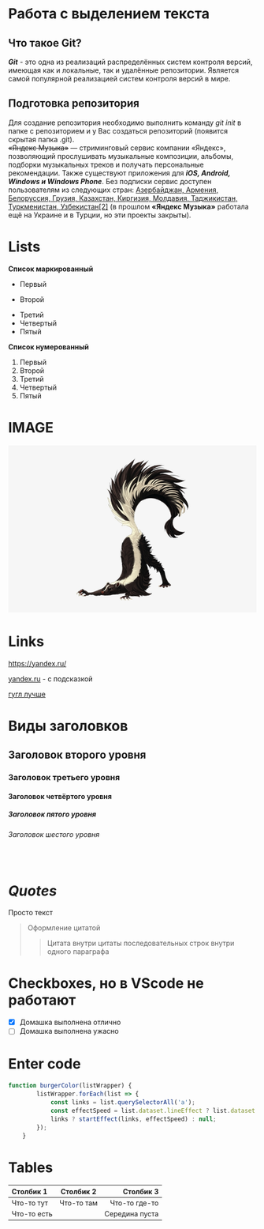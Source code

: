 # Работа с выделением текста

## Что такое Git?

***Git*** - это одна из реализаций распределённых систем контроля версий, имеющая как и локальные, так и удалённые репозитории. Является самой популярной реализацией систем контроля версий в мире.

Подготовка репозитория
-
Для создание репозитория необходимо выполнить команду _git init_ в папке с репозиторием и у Вас создаться репозиторий (появится скрытая папка .git).</br>
~~«Яндекс Музыка»~~ — стриминговый сервис компании «Яндекс», позволяющий прослушивать музыкальные композиции, альбомы, подборки музыкальных треков и получать персональные рекомендации. Также существуют приложения для ___iOS, Android, Windows и Windows Phone___. Без подписки сервис доступен пользователям из следующих стран: <u>Азербайджан, Армения, Белоруссия, Грузия, Казахстан, Киргизия, Молдавия, Таджикистан, Туркменистан, Узбекистан[2]</u> (в прошлом **«Яндекс Музыка»** работала ещё на Украине и в Турции, но эти проекты закрыты).

Lists
=
**Список маркированный**
+ Первый
- Второй
* Третий
* Четвертый
* Пятый

**Список нумерованный**
1. Первый
2. Второй
33. Третий
4. Четвертый
5. Пятый

# IMAGE

![It's a skunk and it's amasing](/51-511364_item-skunk-skunk-png.jpg "skunk")

Links
=
<https://yandex.ru/>

[yandex.ru](https://yandex.ru/ "Всплывающая подсказка") - c подсказкой

[гугл лучше](https://www.google.com/ "Тоже с подсазкой")

Виды заголовков
=
Заголовок второго уровня
-
### Заголовок третьего уровня

#### Заголовок четвёртого уровня
##### Заголовок пятого уровня 
###### Заголовок шестого уровня
</br>

***Quotes***
===
Просто текст
> Оформление цитатой
>> Цитата внутри цитаты
последовательных строк
внутри одного параграфа

Сheckboxes, но в VScode не работают
=
- [x] Домашка выполнена отлично
- [ ] Домашка выполнена ужасно

# Enter code
```js
function burgerColor(listWrapper) {
		listWrapper.forEach(list => {
			const links = list.querySelectorAll('a');
			const effectSpeed = list.dataset.lineEffect ? list.dataset.lineEffect : 0.4;
			links ? startEffect(links, effectSpeed) : null;
		});
	}
```
# Tables
|Столбик 1|Столбик 2|Столбик 3|
|:-|:-:|-:|
|Что-то тут|Что-то там|Что-то где-то|
|Что-то есть| |Середина пуста|